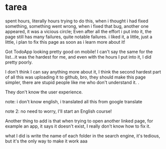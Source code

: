 # tarea 
 spent hours, literally hours trying to do this, when i thought i had fixed something, something went wrong, when i fixed that bug, another one appeared, it was a vicious circle; Even after all the effort i put into it, the page still has many failures, quite notable failures. i liked it, a little, just a little, i plan to fix this page as soon as i learn more about it!

 Got TodoApp looking pretty good on mobile! I can't say the same for the list...it was the hardest for me, and even with the hours I put into it, I did pretty poorly.

I don't think I can say anything more about it, I think the second hardest part of all this was uploading it to github, bro, they should make this page simpler, there are stupid people like me who don't understand it. .

They don't know the user experience.

note: i don't know english, i translated all this from google translate

note 2: no need to worry, I'll start an English course!

Another thing to add is that when trying to open another linked page, for example an app, it says it doesn't exist, I really don't know how to fix it.

what I did is write the name of each folder in the search engine, it's tedious, but it's the only way to make it work aaa
